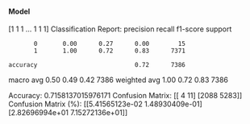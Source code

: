 #### Model
[1 1 1 ... 1 1 1]
Classification Report:
              precision    recall  f1-score   support

           0       0.00      0.27      0.00        15
           1       1.00      0.72      0.83      7371

    accuracy                           0.72      7386
   macro avg       0.50      0.49      0.42      7386
weighted avg       1.00      0.72      0.83      7386

Accuracy: 0.7158137015976171
Confusion Matrix:
[[   4   11]
 [2088 5283]]
Confusion Matrix (%):
[[5.41565123e-02 1.48930409e-01]
 [2.82696994e+01 7.15272136e+01]]
